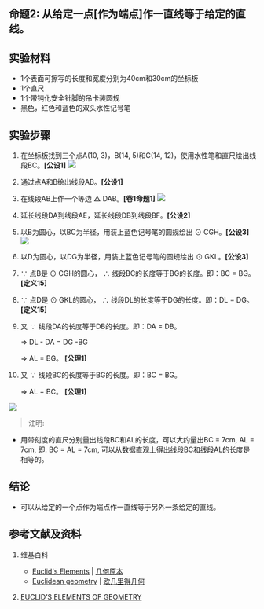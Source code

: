 ## 命题2: 从给定一点[作为端点]作一直线等于给定的直线。

## 实验材料

- 1个表面可擦写的长度和宽度分别为40cm和30cm的坐标板
- 1个直尺
- 1个带钝化安全针脚的吊卡装圆规
- 黑色，红色和蓝色的双头水性记号笔

## 实验步骤

1. 在坐标板找到三个点A(10, 3)，B(14, 5)和C(14, 12)，使用水性笔和直尺绘出线段BC。**[公设1]**
![](/images/欧几里得几何/欧几里得元素中典型的几何实验/卷1/命题2/2a1.jpg)

2. 通过点A和B绘出线段AB。**[公设1]**

3. 在线段AB上作一个等边 △ DAB。**[卷1命题1]**
![](/images/欧几里得几何/欧几里得元素中典型的几何实验/卷1/命题2/2a2.jpg)

4. 延长线段DA到线段AE，延长线段DB到线段BF。**[公设2]**

5. 以B为圆心，以BC为半径，用装上蓝色记号笔的圆规绘出 ⊙ CGH。**[公设3]**
![](/images/欧几里得几何/欧几里得元素中典型的几何实验/卷1/命题2/2a3.jpg)

6. 以D为圆心，以DG为半径，用装上蓝色记号笔的圆规绘出 ⊙ GKL。**[公设3]**

7. ∵ 点B是 ⊙ CGH的圆心， ∴ 线段BC的长度等于BG的长度。即：BC = BG。**[定义15]**

8. ∵ 点D是 ⊙ GKL的圆心， ∴ 线段DL的长度等于DG的长度。即：DL = DG。**[定义15]**

9. 又 ∵ 线段DA的长度等于DB的长度。即：DA = DB。

    ⇒ DL - DA = DG -BG

    ⇒ AL = BG。 **[公理1]**

10. 又 ∵ 线段BC的长度等于BG的长度。即：BC = BG。

    ⇒  AL = BC。 **[公理1]**

![](/images/欧几里得几何/欧几里得元素中典型的几何实验/卷1/命题2/2a4.jpg)

> 注明:
>  
- 用带刻度的直尺分别量出线段BC和AL的长度，可以大约量出BC = 7cm, AL = 7cm, 即: BC = AL = 7cm, 可以从数据直观上得出线段BC和线段AL的长度是相等的。

## 结论

- 可以从给定的一个点作为端点作一直线等于另外一条给定的直线。 

## 参考文献及资料

1. 维基百科
	- [Euclid's Elements](https://en.wikipedia.org/wiki/Euclid%27s_Elements) | [几何原本](https://zh.wikipedia.org/wiki/%E5%87%A0%E4%BD%95%E5%8E%9F%E6%9C%AC) 
	- [Euclidean geometry](https://en.wikipedia.org/wiki/Euclidean_geometry) | [欧几里得几何](https://zh.wikipedia.org/wiki/%E6%AC%A7%E5%87%A0%E9%87%8C%E5%BE%97%E5%87%A0%E4%BD%95) 

2. [EUCLID’S ELEMENTS OF GEOMETRY](https://farside.ph.utexas.edu/books/Euclid/Elements.pdf) 



